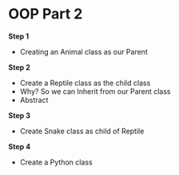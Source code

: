 # OOP Part 2

**Step 1**
- Creating an Animal class as our Parent

**Step 2**
- Create a Reptile class as the child class
- Why? So we can Inherit from our Parent
class
- Abstract

**Step 3**
- Create Snake class as child of Reptile

**Step 4**
- Create a Python class